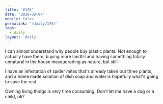 ```yaml
---
title: '#176'
date: '2020-09-07'
mobile: false
permalink: '/daily/176/'
tags:
  - daily
layout: 'daily'
---
```


I can almost understand why people buy plastic plants. Not enough to actually have them, buying more landfill and having something totally unnatural in the house masquerading as nature, but still.

I have an infestation of spider mites that's already taken out three plants, and a home made solution of dish soap and water is hopefully what's going to save the rest.

Owning living things is very time consuming. Don't let me have a dog or a child, ok?
